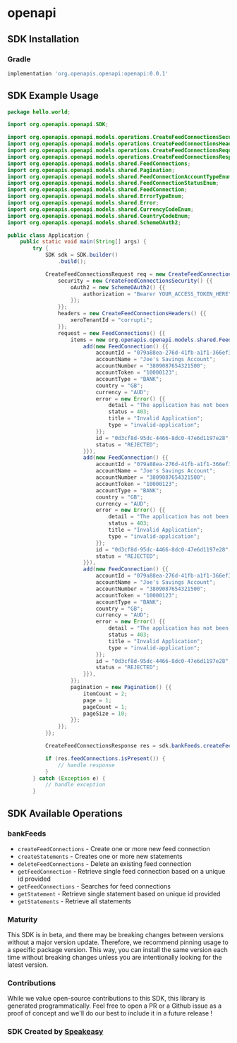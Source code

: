 # openapi

<!-- Start SDK Installation -->
## SDK Installation

### Gradle

```groovy
implementation 'org.openapis.openapi:openapi:0.0.1'
```
<!-- End SDK Installation -->

## SDK Example Usage
<!-- Start SDK Example Usage -->
```java
package hello.world;

import org.openapis.openapi.SDK;

import org.openapis.openapi.models.operations.CreateFeedConnectionsSecurity;
import org.openapis.openapi.models.operations.CreateFeedConnectionsHeaders;
import org.openapis.openapi.models.operations.CreateFeedConnectionsRequest;
import org.openapis.openapi.models.operations.CreateFeedConnectionsResponse;
import org.openapis.openapi.models.shared.FeedConnections;
import org.openapis.openapi.models.shared.Pagination;
import org.openapis.openapi.models.shared.FeedConnectionAccountTypeEnum;
import org.openapis.openapi.models.shared.FeedConnectionStatusEnum;
import org.openapis.openapi.models.shared.FeedConnection;
import org.openapis.openapi.models.shared.ErrorTypeEnum;
import org.openapis.openapi.models.shared.Error;
import org.openapis.openapi.models.shared.CurrencyCodeEnum;
import org.openapis.openapi.models.shared.CountryCodeEnum;
import org.openapis.openapi.models.shared.SchemeOAuth2;

public class Application {
    public static void main(String[] args) {
        try {
            SDK sdk = SDK.builder()
                .build();

            CreateFeedConnectionsRequest req = new CreateFeedConnectionsRequest() {{
                security = new CreateFeedConnectionsSecurity() {{
                    oAuth2 = new SchemeOAuth2() {{
                        authorization = "Bearer YOUR_ACCESS_TOKEN_HERE";
                    }};
                }};
                headers = new CreateFeedConnectionsHeaders() {{
                    xeroTenantId = "corrupti";
                }};
                request = new FeedConnections() {{
                    items = new org.openapis.openapi.models.shared.FeedConnection[]{{
                        add(new FeedConnection() {{
                            accountId = "079a88ea-276d-41fb-a1f1-366ef3e22921";
                            accountName = "Joe's Savings Account";
                            accountNumber = "3809087654321500";
                            accountToken = "10000123";
                            accountType = "BANK";
                            country = "GB";
                            currency = "AUD";
                            error = new Error() {{
                                detail = "The application has not been configured to use these API endpoints.";
                                status = 403;
                                title = "Invalid Application";
                                type = "invalid-application";
                            }};
                            id = "0d3cf8d-95dc-4466-8dc0-47e6d1197e28";
                            status = "REJECTED";
                        }}),
                        add(new FeedConnection() {{
                            accountId = "079a88ea-276d-41fb-a1f1-366ef3e22921";
                            accountName = "Joe's Savings Account";
                            accountNumber = "3809087654321500";
                            accountToken = "10000123";
                            accountType = "BANK";
                            country = "GB";
                            currency = "AUD";
                            error = new Error() {{
                                detail = "The application has not been configured to use these API endpoints.";
                                status = 403;
                                title = "Invalid Application";
                                type = "invalid-application";
                            }};
                            id = "0d3cf8d-95dc-4466-8dc0-47e6d1197e28";
                            status = "REJECTED";
                        }}),
                        add(new FeedConnection() {{
                            accountId = "079a88ea-276d-41fb-a1f1-366ef3e22921";
                            accountName = "Joe's Savings Account";
                            accountNumber = "3809087654321500";
                            accountToken = "10000123";
                            accountType = "BANK";
                            country = "GB";
                            currency = "AUD";
                            error = new Error() {{
                                detail = "The application has not been configured to use these API endpoints.";
                                status = 403;
                                title = "Invalid Application";
                                type = "invalid-application";
                            }};
                            id = "0d3cf8d-95dc-4466-8dc0-47e6d1197e28";
                            status = "REJECTED";
                        }}),
                    }};
                    pagination = new Pagination() {{
                        itemCount = 2;
                        page = 1;
                        pageCount = 1;
                        pageSize = 10;
                    }};
                }};
            }};            

            CreateFeedConnectionsResponse res = sdk.bankFeeds.createFeedConnections(req);

            if (res.feedConnections.isPresent()) {
                // handle response
            }
        } catch (Exception e) {
            // handle exception
        }
```
<!-- End SDK Example Usage -->

<!-- Start SDK Available Operations -->
## SDK Available Operations


### bankFeeds

* `createFeedConnections` - Create one or more new feed connection
* `createStatements` - Creates one or more new statements
* `deleteFeedConnections` - Delete an existing feed connection
* `getFeedConnection` - Retrieve single feed connection based on a unique id provided
* `getFeedConnections` - Searches for feed connections
* `getStatement` - Retrieve single statement based on unique id provided
* `getStatements` - Retrieve all statements
<!-- End SDK Available Operations -->

### Maturity

This SDK is in beta, and there may be breaking changes between versions without a major version update. Therefore, we recommend pinning usage 
to a specific package version. This way, you can install the same version each time without breaking changes unless you are intentionally 
looking for the latest version.

### Contributions

While we value open-source contributions to this SDK, this library is generated programmatically. 
Feel free to open a PR or a Github issue as a proof of concept and we'll do our best to include it in a future release !

### SDK Created by [Speakeasy](https://docs.speakeasyapi.dev/docs/using-speakeasy/client-sdks)
